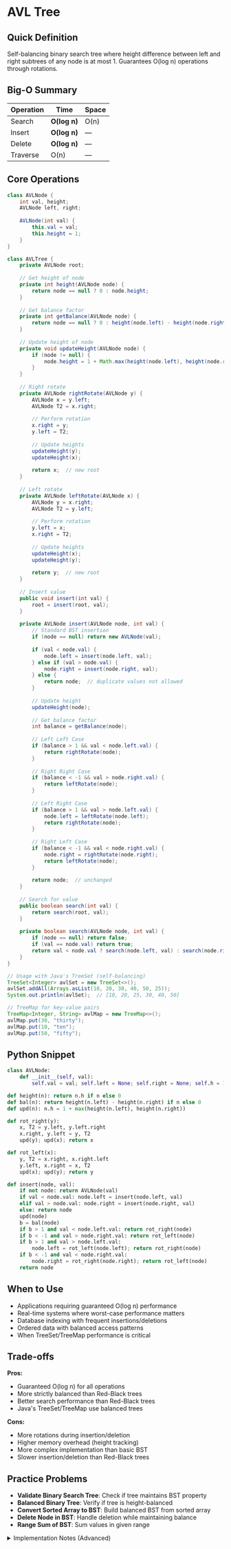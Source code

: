 # AVL Tree

## Quick Definition

Self-balancing binary search tree where height difference between left and right subtrees of any node is at most 1. Guarantees O(log n) operations through rotations.

## Big-O Summary

| Operation | Time | Space |
|-----------|------|-------|
| Search | **O(log n)** | O(n) |
| Insert | **O(log n)** | — |
| Delete | **O(log n)** | — |
| Traverse | O(n) | — |

## Core Operations

```java
class AVLNode {
    int val, height;
    AVLNode left, right;
    
    AVLNode(int val) {
        this.val = val;
        this.height = 1;
    }
}

class AVLTree {
    private AVLNode root;
    
    // Get height of node
    private int height(AVLNode node) {
        return node == null ? 0 : node.height;
    }
    
    // Get balance factor
    private int getBalance(AVLNode node) {
        return node == null ? 0 : height(node.left) - height(node.right);
    }
    
    // Update height of node
    private void updateHeight(AVLNode node) {
        if (node != null) {
            node.height = 1 + Math.max(height(node.left), height(node.right));
        }
    }
    
    // Right rotate
    private AVLNode rightRotate(AVLNode y) {
        AVLNode x = y.left;
        AVLNode T2 = x.right;
        
        // Perform rotation
        x.right = y;
        y.left = T2;
        
        // Update heights
        updateHeight(y);
        updateHeight(x);
        
        return x;  // new root
    }
    
    // Left rotate
    private AVLNode leftRotate(AVLNode x) {
        AVLNode y = x.right;
        AVLNode T2 = y.left;
        
        // Perform rotation
        y.left = x;
        x.right = T2;
        
        // Update heights
        updateHeight(x);
        updateHeight(y);
        
        return y;  // new root
    }
    
    // Insert value
    public void insert(int val) {
        root = insert(root, val);
    }
    
    private AVLNode insert(AVLNode node, int val) {
        // Standard BST insertion
        if (node == null) return new AVLNode(val);
        
        if (val < node.val) {
            node.left = insert(node.left, val);
        } else if (val > node.val) {
            node.right = insert(node.right, val);
        } else {
            return node;  // duplicate values not allowed
        }
        
        // Update height
        updateHeight(node);
        
        // Get balance factor
        int balance = getBalance(node);
        
        // Left Left Case
        if (balance > 1 && val < node.left.val) {
            return rightRotate(node);
        }
        
        // Right Right Case
        if (balance < -1 && val > node.right.val) {
            return leftRotate(node);
        }
        
        // Left Right Case
        if (balance > 1 && val > node.left.val) {
            node.left = leftRotate(node.left);
            return rightRotate(node);
        }
        
        // Right Left Case
        if (balance < -1 && val < node.right.val) {
            node.right = rightRotate(node.right);
            return leftRotate(node);
        }
        
        return node;  // unchanged
    }
    
    // Search for value
    public boolean search(int val) {
        return search(root, val);
    }
    
    private boolean search(AVLNode node, int val) {
        if (node == null) return false;
        if (val == node.val) return true;
        return val < node.val ? search(node.left, val) : search(node.right, val);
    }
}

// Usage with Java's TreeSet (self-balancing)
TreeSet<Integer> avlSet = new TreeSet<>();
avlSet.addAll(Arrays.asList(10, 20, 30, 40, 50, 25));
System.out.println(avlSet);  // [10, 20, 25, 30, 40, 50]

// TreeMap for key-value pairs
TreeMap<Integer, String> avlMap = new TreeMap<>();
avlMap.put(30, "thirty");
avlMap.put(10, "ten");
avlMap.put(50, "fifty");
```

## Python Snippet

```python
class AVLNode:
    def __init__(self, val):
        self.val = val; self.left = None; self.right = None; self.h = 1

def height(n): return n.h if n else 0
def bal(n): return height(n.left) - height(n.right) if n else 0
def upd(n): n.h = 1 + max(height(n.left), height(n.right))

def rot_right(y):
    x, T2 = y.left, y.left.right
    x.right, y.left = y, T2
    upd(y); upd(x); return x

def rot_left(x):
    y, T2 = x.right, x.right.left
    y.left, x.right = x, T2
    upd(x); upd(y); return y

def insert(node, val):
    if not node: return AVLNode(val)
    if val < node.val: node.left = insert(node.left, val)
    elif val > node.val: node.right = insert(node.right, val)
    else: return node
    upd(node)
    b = bal(node)
    if b > 1 and val < node.left.val: return rot_right(node)
    if b < -1 and val > node.right.val: return rot_left(node)
    if b > 1 and val > node.left.val:
        node.left = rot_left(node.left); return rot_right(node)
    if b < -1 and val < node.right.val:
        node.right = rot_right(node.right); return rot_left(node)
    return node
```

## When to Use

- Applications requiring guaranteed O(log n) performance
- Real-time systems where worst-case performance matters
- Database indexing with frequent insertions/deletions
- Ordered data with balanced access patterns
- When TreeSet/TreeMap performance is critical

## Trade-offs

**Pros:**

- Guaranteed O(log n) for all operations
- More strictly balanced than Red-Black trees
- Better search performance than Red-Black trees
- Java's TreeSet/TreeMap use balanced trees

**Cons:**

- More rotations during insertion/deletion
- Higher memory overhead (height tracking)
- More complex implementation than basic BST
- Slower insertion/deletion than Red-Black trees

## Practice Problems

- **Validate Binary Search Tree**: Check if tree maintains BST property
- **Balanced Binary Tree**: Verify if tree is height-balanced
- **Convert Sorted Array to BST**: Build balanced BST from sorted array
- **Delete Node in BST**: Handle deletion while maintaining balance
- **Range Sum of BST**: Sum values in given range

<details>
<summary>Implementation Notes (Advanced)</summary>

### Rotation Mechanics

- **Single rotations**: Fix simple imbalances (LL, RR cases)
- **Double rotations**: Fix complex imbalances (LR, RL cases)  
- **Height updates**: Must update heights after rotations
- **Balance factor**: |height(left) - height(right)| ≤ 1

### Java TreeSet/TreeMap

- **Red-Black trees**: Java's implementation uses Red-Black, not AVL
- **Performance**: Slightly different constants, but same O(log n)
- **Self-balancing**: Automatic rebalancing on modifications
- **Ordering**: Natural ordering or custom Comparator

### Memory Considerations

- **Height storage**: Each node stores height (4-8 bytes overhead)
- **Recursive calls**: Stack space O(log n) for operations
- **Cache locality**: Tree traversal can have poor cache performance

</details>
